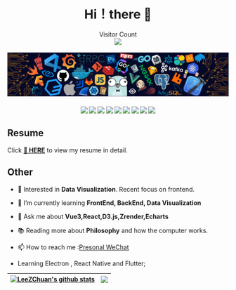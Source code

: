 <h1 align="center"> Hi！there 🤟</h1>

<p align="center"> 
  Visitor Count<br>
  <img src="https://profile-counter.glitch.me/LeeZChuan/count.svg" />
</p>

![..](/icons/header.png)


<h4 align="center">
<img src="https://readme-components.vercel.app/api?component=logo&logo=react&text=false&animation=spin&fill=black&textfill=bface6&">
<img src="https://readme-components.vercel.app/api?component=logo&logo=java&text=false&animation=spin&fill=black&textfill=bface6&">
<img src="https://readme-components.vercel.app/api?component=logo&logo=typescript&text=false&animation=spin&fill=black&textfill=bface6&">
<img src="https://readme-components.vercel.app/api?component=logo&logo=webpack&text=false&animation=spin&fill=black&textfill=bface6&">
<img src="https://readme-components.vercel.app/api?component=logo&logo=vue3&text=false&animation=spin&fill=black&textfill=bface6&">
<img src="https://readme-components.vercel.app/api?component=logo&logo=sass&text=false&animation=spin&fill=black&textfill=bface6&">
<img src="https://readme-components.vercel.app/api?component=logo&logo=rust&text=false&animation=spin&fill=black&textfill=bface6&">
<img src="https://readme-components.vercel.app/api?component=logo&logo=vim&text=false&animation=spin&fill=black&textfill=bface6&">
<img src="https://readme-components.vercel.app/api?component=logo&logo=nginx&text=false&animation=spin&fill=black&textfill=bface6&">
</h4>


<!--
##  My Skills

![Rust](https://img.shields.io/badge/-Rust-black?style=flat-square&logo=rust)
![Vue.js](https://img.shields.io/badge/-Vue.js-%232c3e50?style=flat-square&logo=Vue.js)

-->

## Resume

Click **[📝 HERE](https://leezchuan.github.io/EasyHomePage)** to view my resume in detail.

## Other

- 🧐 Interested in **Data Visualization**. Recent focus on frontend.

- 🌱 I’m currently learning **FrontEnd, BackEnd, Data Visualization**

- 💬 Ask me about **Vue3,React,D3.js,Zrender,Echarts**

- 📚 Reading more about **Philosophy** and how the computer works.

- 📫 How to reach me :[Presonal WeChat](/icons/WeChat.jpg)

- Learning Electron , React Native and Flutter;


| [![LeeZChuan's github stats](https://github-readme-stats.vercel.app/api?username=LeeZChuan&show_icons=true&theme=radical&include_all_commits=true)](https://github.com/anuraghazra/github-readme-stats) | <img align="center" src="https://github-readme-stats.vercel.app/api/top-langs/?username=LeeZChuan&layout=compact&theme=radical&hide_border=true&hide=jupyter%20notebook" /> |
| ------------- | ------------- |










